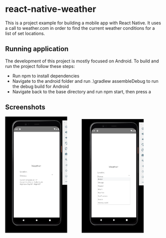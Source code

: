 # react-native-weather

This is a project example for building a mobile app with React Native. It uses a call to weather.com in order to find the current weather conditions for a list of set locations.

## Running application

The development of this project is mostly focused on Android. To build and run the project follow these steps:

* Run npm to install dependencies
* Navigate to the android folder and run .\gradlew assembleDebug to run the debug build for Android
* Navigate back to the base directory and run npm start, then press a

## Screenshots

<img src="screenshots/screenshot1.png" width="200">
&nbsp;&nbsp;&nbsp;&nbsp;&nbsp;&nbsp;&nbsp;&nbsp;&nbsp;&nbsp;
<img src="screenshots/screenshot2.png" width="200">